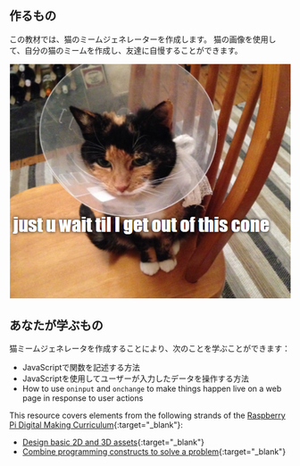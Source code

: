 ## 作るもの

この教材では、猫のミームジェネレーターを作成します。 猫の画像を使用して、自分の猫のミームを作成し、友達に自慢することができます。

![ミームの例](images/example-meme.png)

## あなたが学ぶもの

猫ミームジェネレータを作成することにより、次のことを学ぶことができます：

- JavaScriptで関数を記述する方法
- JavaScriptを使用してユーザーが入力したデータを操作する方法
- How to use `oninput` and `onchange` to make things happen live on a web page in response to user actions

This resource covers elements from the following strands of the [Raspberry Pi Digital Making Curriculum](https://www.raspberrypi.org/curriculum/){:target="_blank"}:

- [Design basic 2D and 3D assets](https://www.raspberrypi.org/curriculum/design/creator){:target="_blank"}
- [Combine programming constructs to solve a problem](https://www.raspberrypi.org/curriculum/programming/builder){:target="_blank"}
